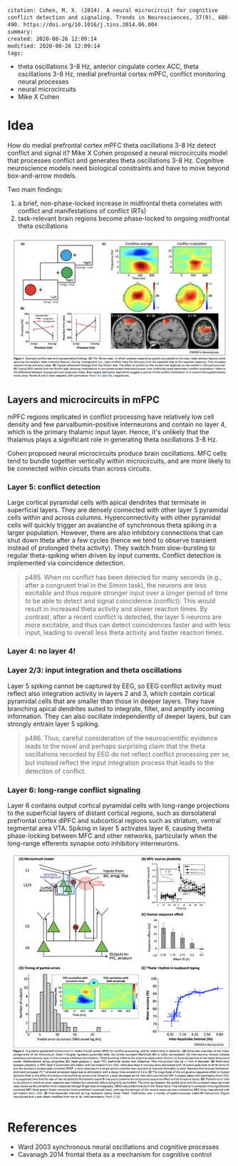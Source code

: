 ```
citation: Cohen, M. X. (2014). A neural microcircuit for cognitive conflict detection and signaling. Trends in Neurosciences, 37(9), 480-490. https://doi.org/10.1016/j.tins.2014.06.004
summary: 
created: 2020-08-26 12:09:14
modified: 2020-08-26 12:09:14
tags: 
```


- theta oscillations 3-8 Hz, anterior cingulate cortex ACC, theta oscillations 3-8 Hz, medial prefrontal cortex mPFC, conflict monitoring neural processes
- neural microcircuits
- Mike X Cohen

# Idea
How do medial prefrontal cortex mPFC theta oscillations 3-8 Hz detect conflict and signal it? Mike X Cohen proposed a neural microcircuits model that processes conflict and generates theta oscillations 3-8 Hz. Cognitive neuroscience models need biological constraints and have to move beyond box-and-arrow models.

Two main findings: 
1. a brief, non-phase-locked increase in midfrontal theta correlates with conflict and manifestations of conflict (RTs)
2. task-relevant brain regions become phase-locked to ongoing midfrontal theta oscillations

![](Pasted-image-187.png)

## Layers and microcircuits in mFPC
mPFC regions implicated in conflict processing have relatively low cell density and few parvalbumin-positive interneurons and contain no layer 4, which is the primary thalamic input layer. Hence, it's unlikely that the thalamus plays a significant role in generating theta oscillations 3-8 Hz. 

Cohen proposed neural microcircuits produce brain oscillations. MFC cells tend to bundle together vertically within microcircuits, and are more likely to be connected within circuits than across circuits.

### Layer 5: conflict detection
Large cortical pyramidal cells with apical dendrites that terminate in superficial layers. They are densely connected with other layer 5 pyramidal cells within and across columns. Hyperconnectivity with other pyramidal cells will quickly trigger an avalanche of synchronous theta spiking in a larger population. However, there are also inhibitory connections that can shut down theta after a few cycles (hence we tend to observe transient instead of prolonged theta activity). They switch from slow-bursting to regular theta-spiking when driven by input currents. Conflict detection is implemented via coincidence detection.

 > p485. When no conﬂict has been detected for many seconds (e.g., after a congruent trial in the Simon task), the neurons are less excitable and thus require stronger input over a longer period of time to be able to detect and signal coincidence (conﬂict). This would result in increased theta activity and slower reaction times. By contrast, after a recent conﬂict is detected, the layer 5 neurons are more excitable, and thus can detect coincidences faster and with less input, leading to overall less theta activity and faster reaction times.

### Layer 4: no layer 4!

### Layer 2/3: input integration and theta oscillations
Layer 5 spiking cannot be captured by EEG, so EEG conflict activity must reflect also integration activity in layers 2 and 3, which contain cortical pyramidal cells that are smaller than those in deeper layers. They have branching apical dendrites suited to integrate, filter, and amplify incoming information. They can also oscillate independently of deeper layers, but can strongly entrain layer 5 spiking.

> p486. Thus, careful consideration of the neuroscientiﬁc evidence leads to the novel and perhaps surprising claim that the theta oscillations recorded by EEG do not reﬂect conﬂict processing per se, but instead reﬂect the input integration process that leads to the detection of conﬂict.

### Layer 6: long-range conflict signaling 
Layer 6 contains output cortical pyramidal cells with long-range projections to the superficial layers of distant cortical regions, such as dorsolateral prefrontal cortex dlPFC and subcortical regions such as striatum, ventral tegmental area VTA. Spiking in layer 5 activates layer 6, causing theta phase-locking between MFC and other networks, particularly when the long-range efferents synapse onto inhibitory interneurons.

![](Pasted-image-181.png)

# References
- Ward 2003 synchronous neural oscillations and cognitive processes
- Cavanagh 2014 frontal theta as a mechanism for cognitive control
